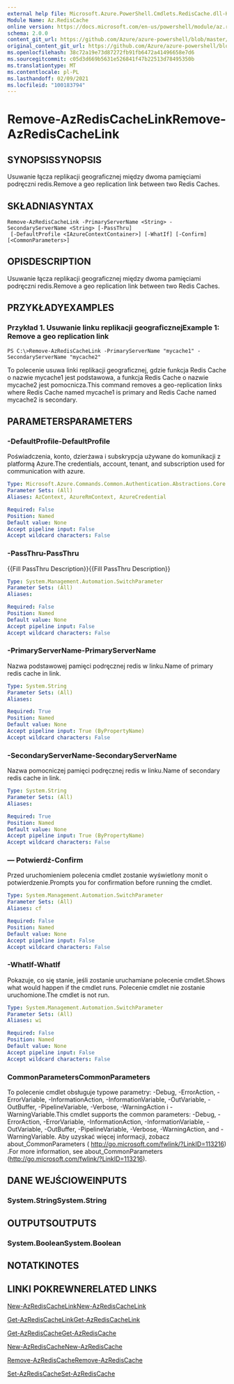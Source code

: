 ```yaml
---
external help file: Microsoft.Azure.PowerShell.Cmdlets.RedisCache.dll-Help.xml
Module Name: Az.RedisCache
online version: https://docs.microsoft.com/en-us/powershell/module/az.rediscache/remove-azrediscachelink
schema: 2.0.0
content_git_url: https://github.com/Azure/azure-powershell/blob/master/src/RedisCache/RedisCache/help/Remove-AzRedisCacheLink.md
original_content_git_url: https://github.com/Azure/azure-powershell/blob/master/src/RedisCache/RedisCache/help/Remove-AzRedisCacheLink.md
ms.openlocfilehash: 38c72a19e73d87272fb91fb6472a41496658e7d6
ms.sourcegitcommit: c05d3d669b5631e526841f47b22513d78495350b
ms.translationtype: MT
ms.contentlocale: pl-PL
ms.lasthandoff: 02/09/2021
ms.locfileid: "100183794"
---
```

# <span data-ttu-id="369de-101">Remove-AzRedisCacheLink</span><span class="sxs-lookup"><span data-stu-id="369de-101">Remove-AzRedisCacheLink</span></span>

## <span data-ttu-id="369de-102">SYNOPSIS</span><span class="sxs-lookup"><span data-stu-id="369de-102">SYNOPSIS</span></span>
<span data-ttu-id="369de-103">Usuwanie łącza replikacji geograficznej między dwoma pamięciami podręczni redis.</span><span class="sxs-lookup"><span data-stu-id="369de-103">Remove a geo replication link between two Redis Caches.</span></span>

## <span data-ttu-id="369de-104">SKŁADNIA</span><span class="sxs-lookup"><span data-stu-id="369de-104">SYNTAX</span></span>

```
Remove-AzRedisCacheLink -PrimaryServerName <String> -SecondaryServerName <String> [-PassThru]
 [-DefaultProfile <IAzureContextContainer>] [-WhatIf] [-Confirm] [<CommonParameters>]
```

## <span data-ttu-id="369de-105">OPIS</span><span class="sxs-lookup"><span data-stu-id="369de-105">DESCRIPTION</span></span>
<span data-ttu-id="369de-106">Usuwanie łącza replikacji geograficznej między dwoma pamięciami podręczni redis.</span><span class="sxs-lookup"><span data-stu-id="369de-106">Remove a geo replication link between two Redis Caches.</span></span>

## <span data-ttu-id="369de-107">PRZYKŁADY</span><span class="sxs-lookup"><span data-stu-id="369de-107">EXAMPLES</span></span>

### <span data-ttu-id="369de-108">Przykład 1. Usuwanie linku replikacji geograficznej</span><span class="sxs-lookup"><span data-stu-id="369de-108">Example 1: Remove a geo replication link</span></span>
```
PS C:\>Remove-AzRedisCacheLink -PrimaryServerName "mycache1" -SecondaryServerName "mycache2"
```

<span data-ttu-id="369de-109">To polecenie usuwa linki replikacji geograficznej, gdzie funkcja Redis Cache o nazwie mycache1 jest podstawowa, a funkcja Redis Cache o nazwie mycache2 jest pomocnicza.</span><span class="sxs-lookup"><span data-stu-id="369de-109">This command removes a geo-replication links where Redis Cache named mycache1 is primary and Redis Cache named mycache2 is secondary.</span></span>

## <span data-ttu-id="369de-110">PARAMETERS</span><span class="sxs-lookup"><span data-stu-id="369de-110">PARAMETERS</span></span>

### <span data-ttu-id="369de-111">-DefaultProfile</span><span class="sxs-lookup"><span data-stu-id="369de-111">-DefaultProfile</span></span>
<span data-ttu-id="369de-112">Poświadczenia, konto, dzierżawa i subskrypcja używane do komunikacji z platformą Azure.</span><span class="sxs-lookup"><span data-stu-id="369de-112">The credentials, account, tenant, and subscription used for communication with azure.</span></span>

```yaml
Type: Microsoft.Azure.Commands.Common.Authentication.Abstractions.Core.IAzureContextContainer
Parameter Sets: (All)
Aliases: AzContext, AzureRmContext, AzureCredential

Required: False
Position: Named
Default value: None
Accept pipeline input: False
Accept wildcard characters: False
```

### <span data-ttu-id="369de-113">-PassThru</span><span class="sxs-lookup"><span data-stu-id="369de-113">-PassThru</span></span>
<span data-ttu-id="369de-114">{{Fill PassThru Description}}</span><span class="sxs-lookup"><span data-stu-id="369de-114">{{Fill PassThru Description}}</span></span>

```yaml
Type: System.Management.Automation.SwitchParameter
Parameter Sets: (All)
Aliases:

Required: False
Position: Named
Default value: None
Accept pipeline input: False
Accept wildcard characters: False
```

### <span data-ttu-id="369de-115">-PrimaryServerName</span><span class="sxs-lookup"><span data-stu-id="369de-115">-PrimaryServerName</span></span>
<span data-ttu-id="369de-116">Nazwa podstawowej pamięci podręcznej redis w linku.</span><span class="sxs-lookup"><span data-stu-id="369de-116">Name of primary redis cache in link.</span></span>

```yaml
Type: System.String
Parameter Sets: (All)
Aliases:

Required: True
Position: Named
Default value: None
Accept pipeline input: True (ByPropertyName)
Accept wildcard characters: False
```

### <span data-ttu-id="369de-117">-SecondaryServerName</span><span class="sxs-lookup"><span data-stu-id="369de-117">-SecondaryServerName</span></span>
<span data-ttu-id="369de-118">Nazwa pomocniczej pamięci podręcznej redis w linku.</span><span class="sxs-lookup"><span data-stu-id="369de-118">Name of secondary redis cache in link.</span></span>

```yaml
Type: System.String
Parameter Sets: (All)
Aliases:

Required: True
Position: Named
Default value: None
Accept pipeline input: True (ByPropertyName)
Accept wildcard characters: False
```

### <span data-ttu-id="369de-119">— Potwierdź</span><span class="sxs-lookup"><span data-stu-id="369de-119">-Confirm</span></span>
<span data-ttu-id="369de-120">Przed uruchomieniem polecenia cmdlet zostanie wyświetlony monit o potwierdzenie.</span><span class="sxs-lookup"><span data-stu-id="369de-120">Prompts you for confirmation before running the cmdlet.</span></span>

```yaml
Type: System.Management.Automation.SwitchParameter
Parameter Sets: (All)
Aliases: cf

Required: False
Position: Named
Default value: None
Accept pipeline input: False
Accept wildcard characters: False
```

### <span data-ttu-id="369de-121">-WhatIf</span><span class="sxs-lookup"><span data-stu-id="369de-121">-WhatIf</span></span>
<span data-ttu-id="369de-122">Pokazuje, co się stanie, jeśli zostanie uruchamiane polecenie cmdlet.</span><span class="sxs-lookup"><span data-stu-id="369de-122">Shows what would happen if the cmdlet runs.</span></span>
<span data-ttu-id="369de-123">Polecenie cmdlet nie zostanie uruchomione.</span><span class="sxs-lookup"><span data-stu-id="369de-123">The cmdlet is not run.</span></span>

```yaml
Type: System.Management.Automation.SwitchParameter
Parameter Sets: (All)
Aliases: wi

Required: False
Position: Named
Default value: None
Accept pipeline input: False
Accept wildcard characters: False
```

### <span data-ttu-id="369de-124">CommonParameters</span><span class="sxs-lookup"><span data-stu-id="369de-124">CommonParameters</span></span>
<span data-ttu-id="369de-125">To polecenie cmdlet obsługuje typowe parametry: -Debug, -ErrorAction, -ErrorVariable, -InformationAction, -InformationVariable, -OutVariable, -OutBuffer, -PipelineVariable, -Verbose, -WarningAction i -WarningVariable.</span><span class="sxs-lookup"><span data-stu-id="369de-125">This cmdlet supports the common parameters: -Debug, -ErrorAction, -ErrorVariable, -InformationAction, -InformationVariable, -OutVariable, -OutBuffer, -PipelineVariable, -Verbose, -WarningAction, and -WarningVariable.</span></span> <span data-ttu-id="369de-126">Aby uzyskać więcej informacji, zobacz about_CommonParameters ( http://go.microsoft.com/fwlink/?LinkID=113216) .</span><span class="sxs-lookup"><span data-stu-id="369de-126">For more information, see about_CommonParameters (http://go.microsoft.com/fwlink/?LinkID=113216).</span></span>

## <span data-ttu-id="369de-127">DANE WEJŚCIOWE</span><span class="sxs-lookup"><span data-stu-id="369de-127">INPUTS</span></span>

### <span data-ttu-id="369de-128">System.String</span><span class="sxs-lookup"><span data-stu-id="369de-128">System.String</span></span>

## <span data-ttu-id="369de-129">OUTPUTS</span><span class="sxs-lookup"><span data-stu-id="369de-129">OUTPUTS</span></span>

### <span data-ttu-id="369de-130">System.Boolean</span><span class="sxs-lookup"><span data-stu-id="369de-130">System.Boolean</span></span>

## <span data-ttu-id="369de-131">NOTATKI</span><span class="sxs-lookup"><span data-stu-id="369de-131">NOTES</span></span>

## <span data-ttu-id="369de-132">LINKI POKREWNE</span><span class="sxs-lookup"><span data-stu-id="369de-132">RELATED LINKS</span></span>

[<span data-ttu-id="369de-133">New-AzRedisCacheLink</span><span class="sxs-lookup"><span data-stu-id="369de-133">New-AzRedisCacheLink</span></span>](./New-AzRedisCacheLink.md)

[<span data-ttu-id="369de-134">Get-AzRedisCacheLink</span><span class="sxs-lookup"><span data-stu-id="369de-134">Get-AzRedisCacheLink</span></span>](./Get-AzRedisCacheLink.md)

[<span data-ttu-id="369de-135">Get-AzRedisCache</span><span class="sxs-lookup"><span data-stu-id="369de-135">Get-AzRedisCache</span></span>](./Get-AzRedisCache.md)

[<span data-ttu-id="369de-136">New-AzRedisCache</span><span class="sxs-lookup"><span data-stu-id="369de-136">New-AzRedisCache</span></span>](./New-AzRedisCache.md)

[<span data-ttu-id="369de-137">Remove-AzRedisCache</span><span class="sxs-lookup"><span data-stu-id="369de-137">Remove-AzRedisCache</span></span>](./Remove-AzRedisCache.md)

[<span data-ttu-id="369de-138">Set-AzRedisCache</span><span class="sxs-lookup"><span data-stu-id="369de-138">Set-AzRedisCache</span></span>](./Set-AzRedisCache.md)